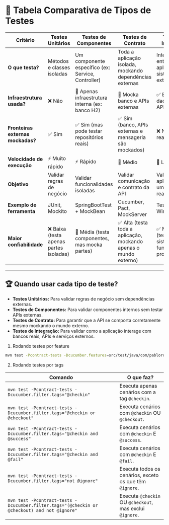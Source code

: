 # 📌 Tabela Comparativa de Tipos de Testes

| **Critério**            | **Testes Unitários** | **Testes de Componentes** | **Testes de Contrato** | **Testes de Integração** |
|------------------------|-------------------|----------------------|-------------------|--------------------|
| **O que testa?** | Métodos e classes isoladas | Um componente específico (ex: Service, Controller) | Toda a aplicação isolada, mockando dependências externas | Integração entre a aplicação e sistemas externos |
| **Infraestrutura usada?** | ❌ Não | 🔹 Apenas infraestrutura interna (ex: banco H2) | 🔹 Mocka banco e APIs externas | ✅ Banco de dados real e APIs externas |
| **Fronteiras externas mockadas?** | ✅ Sim | ✅ Sim (mas pode testar repositórios reais) | ✅ Sim (banco, APIs externas e mensageria são mockados) | ❌ Não (tudo real) |
| **Velocidade de execução** | ⚡ Muito rápido | ⚡ Rápido | 🚀 Médio | 🐢 Lento |
| **Objetivo** | Validar regras de negócio | Validar funcionalidades isoladas | Validar comunicação e contrato da API | Validar a aplicação em um ambiente real |
| **Exemplo de ferramenta** | JUnit, Mockito | SpringBootTest + MockBean | Cucumber, Pact, MockServer | Testcontainers, WireMock |
| **Maior confiabilidade** | ❌ Baixa (testa apenas partes isoladas) | 🔹 Média (testa componentes, mas mocka partes) | ✅ Alta (testa toda a aplicação, mockando apenas o mundo externo) | ✅ Muito Alta (testa como o sistema funciona em produção) |

---

## 🏆 Quando usar cada tipo de teste?
- **Testes Unitários:** Para validar regras de negócio sem dependências externas.
- **Testes de Componentes:** Para validar componentes internos sem testar APIs externas.
- **Testes de Contrato:** Para garantir que a API se comporta corretamente mesmo mockando o mundo externo.
- **Testes de Integração:** Para validar como a aplicação interage com bancos reais, APIs e serviços externos.

1. Rodando testes por feature

```bash
mvn test -Pcontract-tests -Dcucumber.features=src/test/java/com/pablords/parking/contract/CT001/features
```

2. Rodando testes por tags

| Comando | O que faz? |
|---------|-----------|
| `mvn test -Pcontract-tests -Dcucumber.filter.tags="@checkin"` | Executa apenas cenários com a tag `@checkin`. |
| `mvn test -Pcontract-tests -Dcucumber.filter.tags="@checkin or @checkout"` | Executa cenários com `@checkin` OU `@checkout`. |
| `mvn test -Pcontract-tests -Dcucumber.filter.tags="@checkin and @success"` | Executa cenários com `@checkin` E `@success`. |
| `mvn test -Pcontract-tests -Dcucumber.filter.tags="@checkin and @fail"` | Executa cenários com `@checkin` E `@fail`. |
| `mvn test -Pcontract-tests -Dcucumber.filter.tags="not @ignore"` | Executa todos os cenários, exceto os que têm `@ignore`. |
| `mvn test -Pcontract-tests -Dcucumber.filter.tags="(@checkin or @checkout) and not @ignore"` | Executa `@checkin` OU `@checkout`, mas exclui `@ignore`. |
